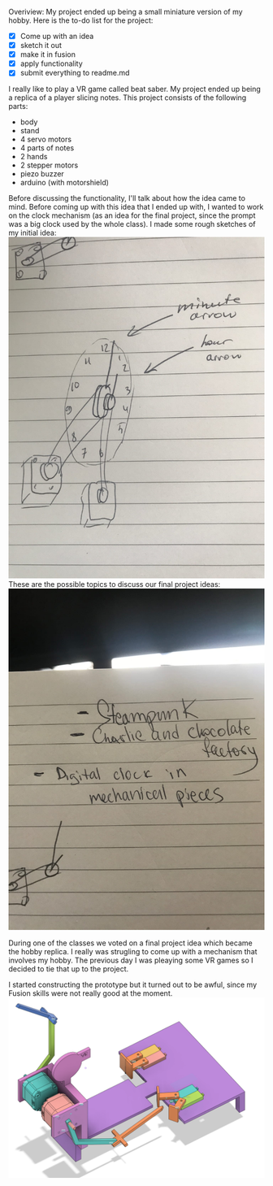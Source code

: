 Overiview: My project ended up being a small miniature version of my hobby. 
Here is the to-do list for the project:
- [x] Come up with an idea
- [x] sketch it out
- [x] make it in fusion
- [x] apply functionality
- [x] submit everything to readme.md

I really like to play a VR game called beat saber. My project ended up being a replica of a player slicing notes. This project consists of the following parts:
* body
* stand
* 4 servo motors
* 4 parts of notes
* 2 hands
* 2 stepper motors
* piezo buzzer
* arduino (with motorshield)

Before discussing the functionality, I'll talk about how the idea came to mind. 
Before coming up with this idea that I ended up with, I wanted to work on the clock mechanism (as an idea for the final project, since the prompt was a big clock used by the whole class). I made some rough sketches of my initial idea:
![final project](https://github.com/neonovi/MachineLab/blob/master/finalProject/image.jpg)
These are the possible topics to discuss our final project ideas:
![possible topics](https://github.com/neonovi/MachineLab/blob/master/finalProject/image2.jpg)

During one of the classes we voted on a final project idea which became the hobby replica. 
I really was strugling to come up with a mechanism that involves my hobby. The previous day I was pleaying some VR games so I decided to tie that up to the project. 

I started constructing the prototype but it turned out to be awful, since my Fusion skills were not really good at the moment. 
![final_project](https://github.com/neonovi/MachineLab/blob/master/finalProject/final_project.png)
